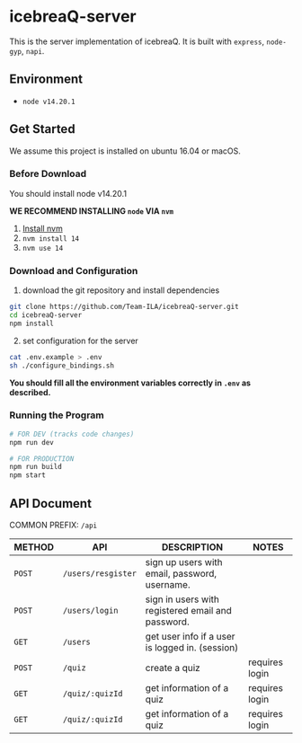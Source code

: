 # icebreaQ-server

This is the server implementation of icebreaQ. It is built with `express`, `node-gyp`, `napi`.

## Environment

- `node v14.20.1`

## Get Started

We assume this project is installed on ubuntu 16.04 or macOS.

### Before Download

You should install node v14.20.1

**WE RECOMMEND INSTALLING `node` VIA `nvm`**

1. [Install nvm](https://github.com/nvm-sh/nvm#installing-and-updating)
2. `nvm install 14`
3. `nvm use 14`

### Download and Configuration

1. download the git repository and install dependencies

```bash
git clone https://github.com/Team-ILA/icebreaQ-server.git
cd icebreaQ-server
npm install
```

2. set configuration for the server

```bash
cat .env.example > .env
sh ./configure_bindings.sh
```

**You should fill all the environment variables correctly in `.env` as described.**

### Running the Program

```bash
# FOR DEV (tracks code changes)
npm run dev

# FOR PRODUCTION
npm run build
npm start
```

## API Document

COMMON PREFIX: `/api`

| METHOD | API                | DESCRIPTION                                       | NOTES          |
| ------ | ------------------ | ------------------------------------------------- | -------------- |
| `POST` | `/users/resgister` | sign up users with email, password, username.     |                |
| `POST` | `/users/login`     | sign in users with registered email and password. |                |
| `GET`  | `/users`           | get user info if a user is logged in. (session)   |                |
| `POST` | `/quiz`            | create a quiz                                     | requires login |
| `GET`  | `/quiz/:quizId`    | get information of a quiz                         | requires login |
| `GET`  | `/quiz/:quizId`    | get information of a quiz                         | requires login |
